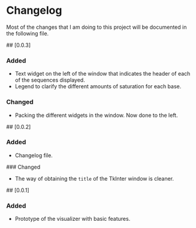 # Changelog

Most of the changes that I am doing to this project will be documented in the following file.

## [0.0.3]

### Added

* Text widget on the left of the window that indicates the header of each of the sequences displayed.
* Legend to clarify the different amounts of saturation for each base.

### Changed

* Packing the different widgets in the window. Now done to the left. 

## [0.0.2]

### Added 

* Changelog file.

### Changed

* The way of obtaining the `title` of the TkInter window is cleaner.

## [0.0.1] 

### Added

* Prototype of the visualizer with basic features.